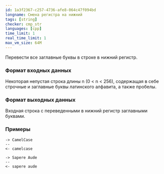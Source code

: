 ```yaml
---
id: 1a3f2367-c257-4736-afe8-064c47f094bd
longname: Смена регистра на нижний
tags: [string]
checker: cmp_str
languages: [cpp]
time_limit: 1
real_time_limit: 1
max_vm_size: 64M
---
```


Перевести все заглавные буквы в строке в нижний регистр.

### Формат входных данных

Некоторая непустая строка длины n (0 < n < 256), содержащая в себе строчные и заглавные буквы латинского алфавита, а также пробелы.

### Формат выходных данных

Входная строка с переведенными в нижний регистр заглавными буквами.

### Примеры

```
-> CamelCase
--
<- camelcase
```

```
-> Sapere Aude
--
<- sapere aude
```

